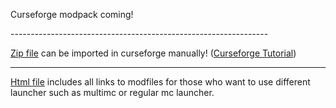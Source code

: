 <p>Curseforge modpack coming!<p>
----------------------------------------------------------------


[Zip file](Shalz's_Unofficial_Survival_Modpack.zip) can be imported in curseforge manually! ([Curseforge Tutorial](https://support.curseforge.com/en/support/solutions/articles/9000196984-installing-modpacks#CurseForge-Website))


----------------------------------------------------------------


[Html file](Shalz-modlist.html) includes all links to modfiles for those who want to use different launcher such as multimc or regular mc launcher.

